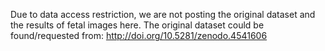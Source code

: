 
Due to data access restriction, we are not posting the original dataset and the results of fetal images here. The original dataset could be found/requested from: http://doi.org/10.5281/zenodo.4541606
